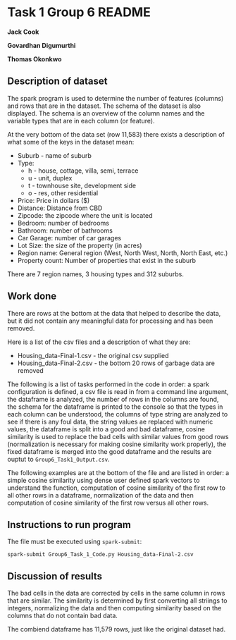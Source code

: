 # Task 1 Group 6 README

**Jack Cook**

**Govardhan Digumurthi**

**Thomas Okonkwo**

## Description of dataset

The spark program is used to determine the number of features (columns)
and rows that are in the dataset. The schema of the dataset is also 
displayed. The schema is an overview of the column names and the 
variable types that are in each column (or feature).  

At the very bottom of the data set (row 11,583) there exists a 
description of what some of the keys in the dataset mean:

- Suburb - name of suburb
- Type:
	- h - house, cottage, villa, semi, terrace
	- u - unit, duplex
	- t - townhouse site, development side
	- o - res, other residential
- Price: Price in dollars ($)
- Distance: Distance from CBD
- Zipcode: the zipcode where the unit is located
- Bedroom: number of bedrooms
- Bathroom: number of bathrooms
- Car Garage: number of car garages
- Lot Size: the size of the property (in acres)
- Region name: General region (West, North West, North, North East, etc.)
- Property count: Number of properties that exist in the suburb 

There are 7 region names, 3 housing types and 312 suburbs.

## Work done
There are rows at the bottom at the data that helped to describe the
data, but it did not contain any meaningful data for processing and has
been removed. 

Here is a list of the csv files and a description of what they are:

 -  Housing_data-Final-1.csv - the original csv supplied 
 -  Housing_data-Final-2.csv - the bottom 20 rows of garbage data are
    removed

The following is a list of tasks performed in the code in order: a 
spark configuration is defined, a csv file is read in from a 
command line argument, the dataframe is analyzed, the number of rows
in the columns are found, the schema for the dataframe is printed to 
the console so that the types in each column can be understood, the 
columns of type string are analyzed to see if there is any foul data,
the string values ae replaced with numeric values, the dataframe is 
split into a good and bad dataframe, cosine similarity is used to 
replace the bad cells with similar values from good rows (normalization
is necessary for making cosine similarity work properly), the fixed 
dataframe is merged into the good dataframe and the results are ouptut
to `Group6_Task1_Output.csv`.

The following examples are at the bottom of the file and are listed in
order: a simple cosine similarity using dense user defined spark 
vectors to understand the function, computation of cosine similarity
of the first row to all other rows in a dataframe, normalization of the
data and then computation of cosine similarity of the first row versus
all other rows. 

## Instructions to run program
The file must be executed using `spark-submit`:

```
spark-submit Group6_Task_1_Code.py Housing_data-Final-2.csv
```

## Discussion of results

The bad cells in the data are corrected by cells in the same column in
rows that are similar. The similarity is determined by first converting
all striings to integers, normalizing the data and then computing
similarity based on the columns that do not contain bad data. 

The combiend dataframe has 11,579 rows, just like the original dataset
had.
